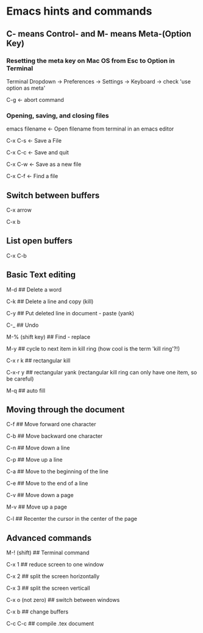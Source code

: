 # Emacs hints and commands

## C- means Control- and M- means Meta-(Option Key) 

### Resetting the meta key on Mac OS from Esc to Option in Terminal


Terminal Dropdown -> Preferences -> Settings -> Keyboard -> check 'use option as meta' 

C-g <- abort command


### Opening, saving, and closing files

emacs filename		<- Open filename from terminal in an emacs editor

C-x C-s			      <- Save a File

C-x C-c			      <- Save and quit 

C-x C-w			      <- Save as a new file

C-x C-f			      <- Find a file

## Switch between buffers
C-x arrow

C-x b

## List open buffers
C-x C-b

## Basic Text editing 

M-d			## Delete a word

C-k			## Delete a line and copy (kill)

C-y			## Put deleted line in document - paste (yank)

C-_			## Undo

M-% (shift key)		## Find - replace 

M-y 	   		## cycle to next item in kill ring (how cool is the term 'kill ring'?!)

C-x r k 		## rectangular kill

C-x-r y  		## rectangular yank (rectangular kill ring can only have one item, so be careful)

M-q  			## auto fill

## Moving through the document

C-f			## Move forward one character

C-b			## Move backward one character

C-n			## Move down a line

C-p			## Move up a line

C-a			## Move to the beginning of the line

C-e 			## Move to the end of a line

C-v			## Move down a page

M-v			## Move up a page

C-l			## Recenter the cursor in the center of the page

## Advanced commands
	
M-! (shift)		## Terminal command

C-x 1			## reduce screen to one window

C-x 2			## split the screen horizontally

C-x 3			## split the screen verticall

C-x o (not zero)	## switch between windows

C-x b			## change buffers

C-c C-c  		## compile .tex document

